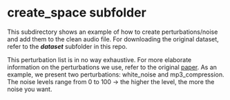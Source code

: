 # create_space subfolder

This subdirectory shows an example of how to create perturbations/noise and add them to the clean audio file. For downloading the original dataset, refer to the ***dataset*** subfolder in this repo.

This perturbation list is in no way exhaustive. For more elaborate information on the perturbations we use, refer to the original [paper](http://arxiv.org/abs/2001.04460). As an example, we present two perturbations: white_noise and mp3_compression. The noise levels range from 0 to 100 -> the higher the level, the more the noise you want.
